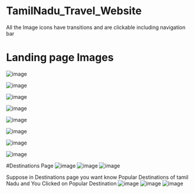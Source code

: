 # TamilNadu_Travel_Website
All the Image icons have transitions and are clickable including navigation bar

# Landing page Images
![image](https://user-images.githubusercontent.com/129264202/228805575-aa098d86-4d78-47c5-893e-c3b652fb23a9.png)

![image](https://user-images.githubusercontent.com/129264202/228806003-b20ec09c-9e4d-4762-8abc-e6f7eabd2ef2.png)

![image](https://user-images.githubusercontent.com/129264202/228806553-abcf7b79-f1d2-4083-a7a1-c74d797429d7.png)

![image](https://user-images.githubusercontent.com/129264202/228806751-2676415a-2077-4d40-a220-365bc109090b.png)

![image](https://user-images.githubusercontent.com/129264202/228806982-753a6f75-816b-409c-b5d9-5e5adaef44d3.png)

![image](https://user-images.githubusercontent.com/129264202/228807116-9631ec8e-c6ff-4047-bd0e-29d3b3060853.png)

![image](https://user-images.githubusercontent.com/129264202/228807370-69e85edd-2250-4d5f-acc7-025d2f55452a.png)

![image](https://user-images.githubusercontent.com/129264202/228807466-7be11cd8-126e-4c9c-aedb-0e2bc759ba55.png)

#Destinations Page
![image](https://user-images.githubusercontent.com/129264202/228808461-2184c0c1-29df-4664-906d-cb5d3f4546db.png)
![image](https://user-images.githubusercontent.com/129264202/228808620-df026277-a307-478a-adf3-c049cc9a15dc.png)
![image](https://user-images.githubusercontent.com/129264202/228808722-89a82fd1-db00-4ae2-a9ea-bdff9572a397.png)

Suppose in Destinations page you want know Popular Destinations of tamil Nadu and You Clicked on Popular Destination 
![image](https://user-images.githubusercontent.com/129264202/228809180-51b0fb70-e441-41a5-a2bf-965ac70b5d45.png)
![image](https://user-images.githubusercontent.com/129264202/228809306-b05c120d-cc77-4dc2-90cf-d6f2c14eadac.png)
![image](https://user-images.githubusercontent.com/129264202/228809441-dbd894f5-08a3-472a-a206-6beb9502e62e.png)



